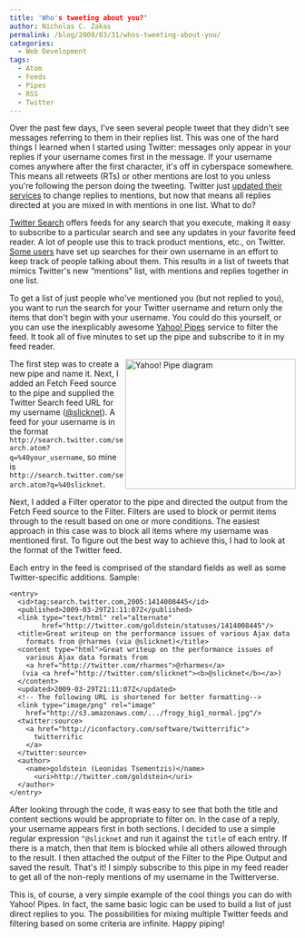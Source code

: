 ```yaml
---
title: 'Who's tweeting about you?'
author: Nicholas C. Zakas
permalink: /blog/2009/03/31/whos-tweeting-about-you/
categories:
  - Web Development
tags:
  - Atom
  - Feeds
  - Pipes
  - RSS
  - Twitter
---
```

Over the past few days, I've seen several people tweet that they didn't see messages referring to them in their replies list. This was one of the hard things I learned when I started using Twitter: messages only appear in your replies if your username comes first in the message. If your username comes anywhere after the first character, it's off in cyberspace somewhere. This means all retweets (RTs) or other mentions are lost to you unless you're following the person doing the tweeting. Twitter just [updated their services][1] to change replies to mentions, but now that means all replies directed at you are mixed in with mentions in one list. What to do?

[Twitter Search][2] offers feeds for any search that you execute, making it easy to subscribe to a particular search and see any updates in your favorite feed reader. A lot of people use this to track product mentions, etc., on Twitter. [Some users][3] have set up searches for their own username in an effort to keep track of people talking about them. This results in a list of tweets that mimics Twitter's new &#8220;mentions&#8221; list, with mentions and replies together in one list.

To get a list of just people who've mentioned you (but not replied to you), you want to run the search for your Twitter username and return only the items that don't begin with your username. You could do this yourself, or you can use the inexplicably awesome [Yahoo! Pipes][4] service to filter the feed. It took all of five minutes to set up the pipe and subscribe to it in my feed reader.

[<img class="size-medium wp-image-2030" src="/images/wp-content/uploads/2009/03/mypipe-300x229.png" alt="Yahoo! Pipe diagram" width="300" height="229" align="right" />][5] The first step was to create a new pipe and name it. Next, I added an Fetch Feed source to the pipe and supplied the Twitter Search feed URL for my username ([@slicknet][6]). A feed for your username is in the format `http://search.twitter.com/search.atom?q=%40your_username`, so mine is `http://search.twitter.com/search.atom?q=%40slicknet`.

Next, I added a Filter operator to the pipe and directed the output from the Fetch Feed source to the Filter. Filters are used to block or permit items through to the result based on one or more conditions. The easiest approach in this case was to block all items where my username was mentioned first. To figure out the best way to achieve this, I had to look at the format of the Twitter feed.

Each entry in the feed is comprised of the standard fields as well as some Twitter-specific additions. Sample:

    <entry>
      <id>tag:search.twitter.com,2005:1414008445</id>
      <published>2009-03-29T21:11:07Z</published>
      <link type="text/html" rel="alternate"
            href="http://twitter.com/goldstein/statuses/1414008445"/>
      <title>Great writeup on the performance issues of various Ajax data
        formats from @rharmes (via @slicknet)</title>
      <content type="html">Great writeup on the performance issues of
        various Ajax data formats from
        <a href="http://twitter.com/rharmes">@rharmes</a>
       (via <a href="http://twitter.com/slicknet"><b>@slicknet</b></a>)
      </content>
      <updated>2009-03-29T21:11:07Z</updated>
      <!-- The following URL is shortened for better formatting-->
      <link type="image/png" rel="image"
        href="http://s3.amazonaws.com/.../frogy_big1_normal.jpg"/>
      <twitter:source>
        <a href="http://iconfactory.com/software/twitterrific">
          twitterrific
        </a>
      </twitter:source>
      <author>
        <name>goldstein (Leonidas Tsementzis)</name>
          <uri>http://twitter.com/goldstein</uri>
      </author>
    </entry>

After looking through the code, it was easy to see that both the title and content sections would be appropriate to filter on. In the case of a reply, your username appears first in both sections. I decided to use a simple regular expression `^@slicknet` and run it against the `title` of each entry. If there is a match, then that item is blocked while all others allowed through to the result. I then attached the output of the Filter to the Pipe Output and saved the result. That's it! I simply subscribe to this pipe in my feed reader to get all of the non-reply mentions of my username in the Twitterverse.

This is, of course, a very simple example of the cool things you can do with Yahoo! Pipes. In fact, the same basic logic can be used to build a list of just direct replies to you. The possibilities for mixing multiple Twitter feeds and filtering based on some criteria are infinite. Happy piping!

 [1]: http://blog.twitter.com/2009/03/replies-are-now-mentions.html
 [2]: http://search.twitter.com
 [3]: http://http://twitter.com/mikeleeorg/status/1403314359
 [4]: http://pipes.yahoo.com/
 [5]: /images/wp-content/uploads/2009/03/mypipe.png
 [6]: http://www.twitter.com/slicknet/

